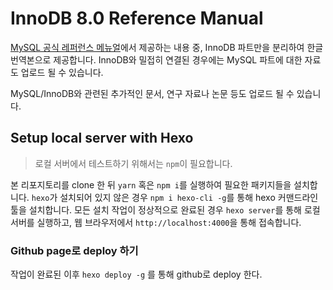 # InnoDB 8.0 Reference Manual

[MySQL 공식 레퍼런스 메뉴얼](https://dev.mysql.com/doc/refman/8.0/en/)에서 제공하는
내용 중, InnoDB 파트만을 분리하여 한글 번역본으로 제공합니다. InnoDB와 밀접히
연결된 경우에는 MySQL 파트에 대한 자료도 업로드 될 수 있습니다. 

MySQL/InnoDB와 관련된 추가적인 문서, 연구 자료나 논문 등도 업로드 될 수 있습니다. 

## Setup local server with Hexo

> 로컬 서버에서 테스트하기 위해서는 `npm`이 필요합니다. 

본 리포지토리를 clone 한 뒤 `yarn` 혹은 `npm i`를 실행하여 필요한 패키지들을 설치합니다.
`hexo`가 설치되어 있지 않은 경우 `npm i hexo-cli -g`를 통해 hexo 커맨드라인 툴을 설치합니다. 
모든 설치 작업이 정상적으로 완료된 경우 `hexo server`를 통해 로컬 서버를 실행하고,
웹 브라우저에서 `http://localhost:4000`을 통해 접속합니다. 

### Github page로 deploy 하기

작업이 완료된 이후 `hexo deploy -g` 를 통해 github로 deploy 한다.